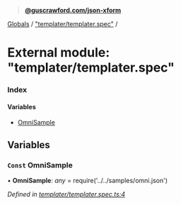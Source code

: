 > **[@guscrawford.com/json-xform](../README.md)**

[Globals](../globals.md) / ["templater/templater.spec"](_templater_templater_spec_.md) /

# External module: "templater/templater.spec"

### Index

#### Variables

* [OmniSample](_templater_templater_spec_.md#const-omnisample)

## Variables

### `Const` OmniSample

• **OmniSample**: *any* =  require('../../samples/omni.json')

*Defined in [templater/templater.spec.ts:4](https://github.com/guscrawford-com/json-xform/blob/ca23d54/src/templater/templater.spec.ts#L4)*